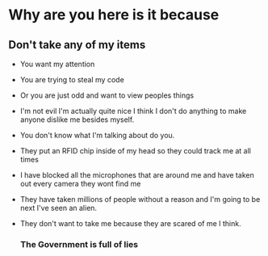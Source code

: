 # **Why are you here** is it because
## **Don't take any of my items**

- You want my attention
- You are trying to steal my code
- Or you are just odd and want to view peoples things
- I'm not evil I'm actually quite nice I think I don't do anything to make anyone dislike me besides myself.
- You don't know what I'm talking about do you.
- They put an RFID chip inside of my head so they could track me at all times
- I have blocked all the microphones that are around me and have taken out every camera they wont find me
- They have taken millions of people without a reason and I'm going to be next I've seen an alien.
- They don't want to take me because they are scared of me I think.

  ### **The Government is full of lies**
